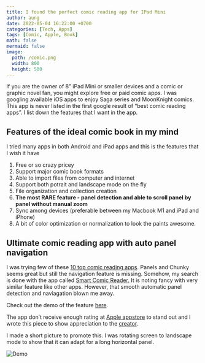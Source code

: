 ```yaml
---
title: I found the perfect comic reading app for IPad Mini
author: aung
date: 2022-05-04 16:22:00 +0700
categories: [Tech, Apps]
tags: [Comic, Apple, Book]
math: false
mermaid: false
image:
  path: /comic.png
  width: 800
  height: 500
---
```


If you are the owner of 8” iPad Mini or smaller devices and a comic or graphic novel fan, you might explore free or paid comic apps. I was googling available iOS apps to enjoy Saga series and MoonKnight comics. This app is never listed in the first google result of “best comic reading apps”.  I list down the features that I want in the app. 

## Features of the ideal comic book in my mind

I tried  many apps in both Android and iPad apps and this is the features that I wish it have

1. Free or so crazy pricey
2. Support major comic book formats
3. Able to import files from computer and internet
4. Support both potrait and landscape mode on the fly
5. File organization and collection creation
6. **The most RARE feature - panel detection and able to scroll panel by panel without manual zoom**
7. Sync among devices (preferable between my Macbook M1 and iPad and iPhone)
8. A bit of color optimization or normalization to look the paints awesome.

## Ultimate comic reading app with auto panel navigation

I was trying few of these [10 top comic reading apps](https://www.makeuseof.com/tag/best-apps-reading-comics-ipad/). Panels and Chunky seems great but still the navigation feature is missing. Somehow, my search is done with the app called [Smart Comic Reader.](https://smartcomicreader.com) It is noting fancy with very similar feature like other apps. However, that smooth automatic panel detection and naviagation blown me away.

Check out the demo of the feature [here](https://twitter.com/SmartComicApp/status/1321794860496596993/video/1). 

The app don’t receive enough rating at [Apple appstore](https://apps.apple.com/us/app/smart-comic-reader/id1511175212?ign-itscg=30200&ign-itsct=apps_box) to stand out and I wrote this piece to show appreciation to the [creator](https://www.google.com/url?sa=t&rct=j&q=&esrc=s&source=web&cd=&ved=2ahUKEwjq2bXexMX3AhWpxDgGHcjDATAQFnoECAUQAQ&url=https%3A%2F%2Ftwitter.com%2Focjvdijk%3Flang%3Den&usg=AOvVaw1mA1fBhYL_7SohHJAiuL0l).

I made a short picture to promote this. I was rotating screen to landscape mode to show that it can adapt for a long horizontal panel.
 
![Demo](/comic.gif)